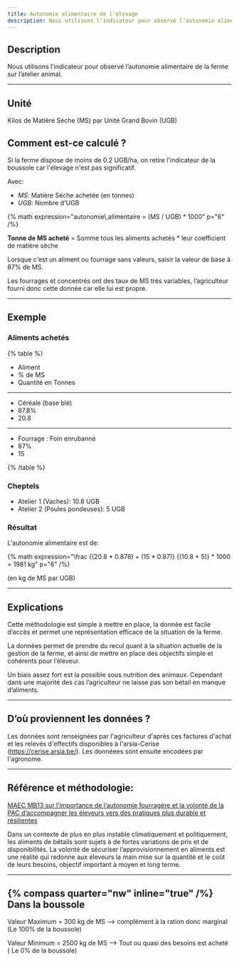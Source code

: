 ```yaml
---
title: Autonomie alimentaire de l'élevage
description: Nous utilisons l’indicateur pour observé l’autonomie alimentaire de la ferme sur l’atelier animal.
---
```


## Description

Nous utilisons l’indicateur pour observé l’autonomie alimentaire de la ferme sur l’atelier animal.

---

## Unité

Kilos de Matière Séche (MS) par Unité Grand Bovin (UGB)

## Comment est-ce calculé ?

Si la ferme dispose de moins de 0.2 UGB/ha, on retire l'indicateur de la boussole car l'élevage n'est pas significatif.

Avec:

- _MS_: Matière Séche achetée (en tonnes)
- _UGB_: Nombre d'UGB

{% math expression="autonomie\\,alimentaire = (MS / UGB) * 1000" p="6" /%}

**Tonne de MS acheté** = Somme tous les aliments achetés \* leur coefficient de matière sèche

Lorsque c'est un aliment ou fourrage sans valeurs, saisir la valeur de base à 87% de MS.

Les fourrages et concentrés ont des taux de MS très variables, l’agriculteur fourni donc cette donnée car elle lui est propre.

---

## Exemple

### Aliments achetés

{% table %}

- Aliment
- % de MS
- Quantité en Tonnes

---

- Céréale (base blé)
- 87.8%
- 20.8

---

- Fourrage : Foin enrubanné
- 87%
- 15

{% /table %}

### Cheptels

- Atelier 1 (Vaches): 10.8 UGB
- Atelier 2 (Poules pondeuses): 5 UGB

### Résultat

L'autonomie alimentaire est de:

{% math expression="\\frac {(20.8 * 0.878) + (15 * 0.87)} {(10.8 + 5)} * 1000 = 1981 kg" p="6" /%}

(en kg de MS par UGB)

---

## Explications

Cette méthodologie est simple à mettre en place, la donnée est facile d’accès et permet une représentation efficace de la situation de la ferme.

La données permet de prendre du recul quant à la situation actuelle de la gestion de la ferme, et ainsi de mettre en place des objectifs simple et cohérents pour l’éleveur.

Un biais assez fort est la possible sous nutrition des animaux. Cependant dans une majorité des cas l’agriculteur ne laisse pas son bétail en manque d’aliments.

---

## D’où proviennent les données ?

Les données sont renseignées par l'agriculteur d'après ces factures d'achat et les relevés d'effectifs disponibles à l'arsia-Cerise (https://cerise.arsia.be/). Les donnéees sont ensuite encodées par l'agronome.

---

## Référence et méthodologie:

[MAEC MB13 sur l’importance de l’autonomie fourragère et la volonté de la PAC d’accompagner les éleveurs vers des pratiques plus durable et résilientes](https://agriculture.wallonie.be/maec-autonomie-fourragere)

Dans un contexte de plus en plus instable climatiquement et politiquement, les aliments de bétails sont sujets à de fortes variations de prix et de disponibilités. La volonté de sécuriser l’approvisionnement en aliments est une réalité qui redonne aux éleveurs la main mise sur la quantité et le coût de leurs besoins, objectif important à moyen et long terme.

---

## {% compass quarter="nw" inline="true" /%} Dans la boussole

Valeur Maximum = 300 kg de MS --> complément à la ration donc marginal (Le 100% de la boussole)

Valeur Minimum = 2500 kg de MS --> Tout ou quasi des besoins est acheté ( Le 0% de la boussole)
